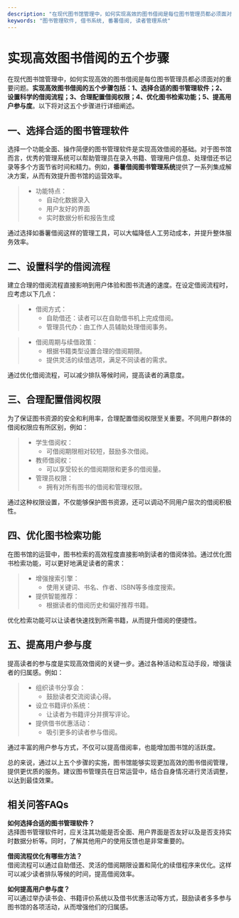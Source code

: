 ```yaml
---
description: "在现代图书馆管理中，如何实现高效的图书借阅是每位图书管理员都必须面对的重要问题。**实现高效图书借阅的五个步骤包括：1、选择合适的图书管理软件；2、设置科学的借阅流程；3、合理配置借阅权限；4、优化图书检索功能；5、提高用户参与度**。以下将对这五个步骤进行详细阐述。"
keywords: "图书管理软件, 借书系统, 番薯借阅, 读者管理系统"
---
```

# 实现高效图书借阅的五个步骤

在现代图书馆管理中，如何实现高效的图书借阅是每位图书管理员都必须面对的重要问题。**实现高效图书借阅的五个步骤包括：1、选择合适的图书管理软件；2、设置科学的借阅流程；3、合理配置借阅权限；4、优化图书检索功能；5、提高用户参与度**。以下将对这五个步骤进行详细阐述。

## **一、选择合适的图书管理软件**

选择一个功能全面、操作简便的图书管理软件是实现高效借阅的基础。对于图书馆而言，优秀的管理系统可以帮助管理员在录入书籍、管理用户信息、处理借还书记录等多个方面节省时间和精力。例如，**番薯借阅图书管理系统**提供了一系列集成解决方案，从而有效提升图书馆的运营效率。

> - 功能特点：
>   - 自动化数据录入
>   - 用户友好的界面
>   - 实时数据分析和报告生成

通过选择如番薯借阅这样的管理工具，可以大幅降低人工劳动成本，并提升整体服务效率。

## **二、设置科学的借阅流程**

建立合理的借阅流程直接影响到用户体验和图书流通的速度。在设定借阅流程时，应考虑以下几点：

> - 借阅方式：
>   - 自助借还：读者可以在自助借书机上完成借阅。
>   - 管理员代办：由工作人员辅助处理借阅事务。

> - 借阅周期与续借政策：
>   - 根据书籍类型设置合理的借阅期限。
>   - 提供灵活的续借选项，满足不同读者的需求。

通过优化借阅流程，可以减少排队等候时间，提高读者的满意度。

## **三、合理配置借阅权限**

为了保证图书资源的安全和利用率，合理配置借阅权限至关重要。不同用户群体的借阅权限应有所区别，例如：

> - 学生借阅权：
>   - 可借阅期限相对较短，鼓励多次借阅。
> - 教师借阅权：
>   - 可以享受较长的借阅期限和更多的借阅量。
> - 管理员权限：
>   - 拥有对所有图书的借阅和管理权限。

通过这种权限设置，不仅能够保护图书资源，还可以调动不同用户层次的借阅积极性。

## **四、优化图书检索功能**

在图书馆的运营中，图书检索的高效程度直接影响到读者的借阅体验。通过优化图书检索功能，可以更好地满足读者的需求：

> - 增强搜索引擎：
>   - 使用关键词、书名、作者、ISBN等多维度搜索。
> - 提供智能推荐：
>   - 根据读者的借阅历史和偏好推荐书籍。
  
优化检索功能可以让读者快速找到所需书籍，从而提升借阅的便捷性。

## **五、提高用户参与度**

提高读者的参与度是实现高效借阅的关键一步。通过各种活动和互动手段，增强读者的归属感。例如：

> - 组织读书分享会：
>   - 鼓励读者交流阅读心得。
> - 设立书籍评价系统：
>   - 让读者为书籍评分并撰写评论。
> - 提供借书优惠活动：
>   - 吸引更多的读者参与借阅。

通过丰富的用户参与方式，不仅可以提高借阅率，也能增加图书馆的活跃度。

总的来说，通过以上五个步骤的实施，图书馆能够实现更加高效的图书借阅管理，提供更优质的服务。建议图书管理员在日常运营中，结合自身情况进行灵活调整，以达到最佳效果。

## 相关问答FAQs

**如何选择合适的图书管理软件？**  
选择图书管理软件时，应关注其功能是否全面、用户界面是否友好以及是否支持实时数据分析等。同时，了解其他用户的使用反馈也是非常重要的。

**借阅流程优化有哪些方法？**  
借阅流程可以通过自助借还、灵活的借阅期限设置和简化的续借程序来优化。这样可以减少读者排队等候的时间，提高借阅效率。

**如何提高用户参与度？**  
可以通过举办读书会、书籍评价系统以及借书优惠活动等方式，鼓励读者多多参与图书馆的各项活动，从而增强他们的归属感。
